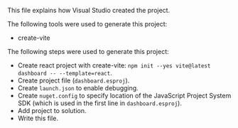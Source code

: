 This file explains how Visual Studio created the project.

The following tools were used to generate this project:
- create-vite

The following steps were used to generate this project:
- Create react project with create-vite: `npm init --yes vite@latest dashboard -- --template=react`.
- Create project file (`dashboard.esproj`).
- Create `launch.json` to enable debugging.
- Create `nuget.config` to specify location of the JavaScript Project System SDK (which is used in the first line in `dashboard.esproj`).
- Add project to solution.
- Write this file.
